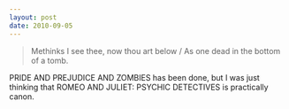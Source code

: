 ```yaml
---
layout: post
date: 2010-09-05
---  
```


>Methinks I see thee, now thou art below / As one dead in the bottom of a tomb.

PRIDE AND PREJUDICE AND ZOMBIES has been done, but I was just thinking that ROMEO AND JULIET: PSYCHIC DETECTIVES is practically canon.
